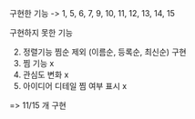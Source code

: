 구현한 기능 -> 1, 5, 6, 7, 9, 10, 11, 12, 13, 14, 15

구현하지 못한 기능

2. 정렬기능 찜순 제외 (이름순, 등록순, 최신순) 구현
3. 찜 기능 x
4. 관심도 변화 x
5. 아이디어 디테일 찜 여부 표시 x

=> 11/15 개 구현
